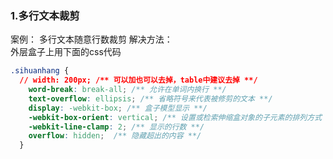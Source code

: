 ### 1.多行文本裁剪
案例：
多行文本随意行数裁剪
解决方法：  
  外层盒子上用下面的css代码
```css
.sihuanhang {
  // width: 200px; /** 可以加也可以去掉，table中建议去掉 **/
    word-break: break-all; /** 允许在单词内换行 **/
    text-overflow: ellipsis; /** 省略符号来代表被修剪的文本 **/
    display: -webkit-box; /** 盒子模型显示 **/
    -webkit-box-orient: vertical; /** 设置或检索伸缩盒对象的子元素的排列方式 **/
    -webkit-line-clamp: 2; /** 显示的行数 **/
    overflow: hidden;  /** 隐藏超出的内容 **/
  }
```